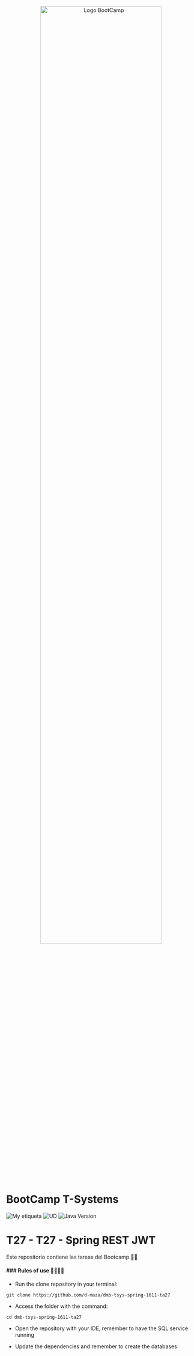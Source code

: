 <div align="center"><img width="80%"  src="https://github.com/TECHMA-Bootcamp-FullStack-Java-Angular/dmb-tsys-java-2010-ta15/blob/main/docs/logoDark.png?raw=trueg"  alt="Logo BootCamp" /></div>

# BootCamp T-Systems

![My etiqueta](https://img.shields.io/badge/David%20Maza-DiveCode%F0%9F%90%99-blue) ![UD](https://img.shields.io/badge/TA-27-orange)  ![Java Version](https://img.shields.io/badge/SprintBoot-Raillway-red)

# T27 - T27 - Spring REST JWT

Este repositorio contiene las tareas del Bootcamp 👨‍💻

#### ### Rules of use 🤜🏼🤛🏼

- Run the clone repository in your terminal:

``git clone https://github.com/d-maza/dmb-tsys-spring-1611-ta27``


- Access the folder with the command:

`cd dmb-tsys-spring-1611-ta27 `

- Open the repository with your IDE, remember to have the SQL service running

- Update the dependencies and remember to create the databases

